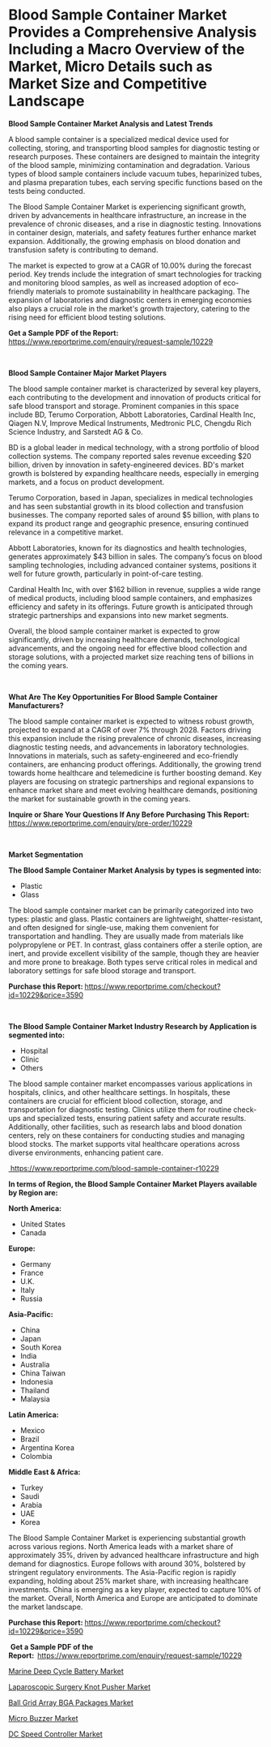 <p><h1>Blood Sample Container Market Provides a Comprehensive Analysis Including a Macro Overview of the Market, Micro Details such as Market Size and Competitive Landscape</h1></p><p><strong>Blood Sample Container Market Analysis and Latest Trends</strong></p>
<p><p>A blood sample container is a specialized medical device used for collecting, storing, and transporting blood samples for diagnostic testing or research purposes. These containers are designed to maintain the integrity of the blood sample, minimizing contamination and degradation. Various types of blood sample containers include vacuum tubes, heparinized tubes, and plasma preparation tubes, each serving specific functions based on the tests being conducted.</p><p>The Blood Sample Container Market is experiencing significant growth, driven by advancements in healthcare infrastructure, an increase in the prevalence of chronic diseases, and a rise in diagnostic testing. Innovations in container design, materials, and safety features further enhance market expansion. Additionally, the growing emphasis on blood donation and transfusion safety is contributing to demand.</p><p>The market is expected to grow at a CAGR of 10.00% during the forecast period. Key trends include the integration of smart technologies for tracking and monitoring blood samples, as well as increased adoption of eco-friendly materials to promote sustainability in healthcare packaging. The expansion of laboratories and diagnostic centers in emerging economies also plays a crucial role in the market's growth trajectory, catering to the rising need for efficient blood testing solutions.</p></p>
<p><strong>Get a Sample PDF of the Report:&nbsp;</strong> <a href="https://www.reportprime.com/enquiry/request-sample/10229?utm_campaign=112&utm_medium=2&utm_source=Github&utm_content=ia&utm_term=25122024&utm_id=blood-sample-container">https://www.reportprime.com/enquiry/request-sample/10229</a></p>
<p>&nbsp;</p>
<p><strong>Blood Sample Container Major Market Players</strong></p>
<p><p>The blood sample container market is characterized by several key players, each contributing to the development and innovation of products critical for safe blood transport and storage. Prominent companies in this space include BD, Terumo Corporation, Abbott Laboratories, Cardinal Health Inc, Qiagen N.V, Improve Medical Instruments, Medtronic PLC, Chengdu Rich Science Industry, and Sarstedt AG & Co.</p><p>BD is a global leader in medical technology, with a strong portfolio of blood collection systems. The company reported sales revenue exceeding $20 billion, driven by innovation in safety-engineered devices. BD's market growth is bolstered by expanding healthcare needs, especially in emerging markets, and a focus on product development.</p><p>Terumo Corporation, based in Japan, specializes in medical technologies and has seen substantial growth in its blood collection and transfusion businesses. The company reported sales of around $5 billion, with plans to expand its product range and geographic presence, ensuring continued relevance in a competitive market.</p><p>Abbott Laboratories, known for its diagnostics and health technologies, generates approximately $43 billion in sales. The company’s focus on blood sampling technologies, including advanced container systems, positions it well for future growth, particularly in point-of-care testing.</p><p>Cardinal Health Inc, with over $162 billion in revenue, supplies a wide range of medical products, including blood sample containers, and emphasizes efficiency and safety in its offerings. Future growth is anticipated through strategic partnerships and expansions into new market segments.</p><p>Overall, the blood sample container market is expected to grow significantly, driven by increasing healthcare demands, technological advancements, and the ongoing need for effective blood collection and storage solutions, with a projected market size reaching tens of billions in the coming years.</p></p>
<p>&nbsp;</p>
<p><strong>What Are The Key Opportunities For Blood Sample Container Manufacturers?</strong></p>
<p><p>The blood sample container market is expected to witness robust growth, projected to expand at a CAGR of over 7% through 2028. Factors driving this expansion include the rising prevalence of chronic diseases, increasing diagnostic testing needs, and advancements in laboratory technologies. Innovations in materials, such as safety-engineered and eco-friendly containers, are enhancing product offerings. Additionally, the growing trend towards home healthcare and telemedicine is further boosting demand. Key players are focusing on strategic partnerships and regional expansions to enhance market share and meet evolving healthcare demands, positioning the market for sustainable growth in the coming years.</p></p>
<p><strong>Inquire or Share Your Questions If Any Before Purchasing This Report:</strong> <a href="https://www.reportprime.com/enquiry/pre-order/10229?utm_campaign=112&utm_medium=2&utm_source=Github&utm_content=ia&utm_term=25122024&utm_id=blood-sample-container">https://www.reportprime.com/enquiry/pre-order/10229</a></p>
<p>&nbsp;</p>
<p><strong>Market Segmentation</strong></p>
<p><strong>The Blood Sample Container Market Analysis by types is segmented into:</strong></p>
<p><ul><li>Plastic</li><li>Glass</li></ul></p>
<p><p>The blood sample container market can be primarily categorized into two types: plastic and glass. Plastic containers are lightweight, shatter-resistant, and often designed for single-use, making them convenient for transportation and handling. They are usually made from materials like polypropylene or PET. In contrast, glass containers offer a sterile option, are inert, and provide excellent visibility of the sample, though they are heavier and more prone to breakage. Both types serve critical roles in medical and laboratory settings for safe blood storage and transport.</p></p>
<p><strong>Purchase this Report:&nbsp;</strong><a href="https://www.reportprime.com/checkout?id=10229&price=3590&utm_campaign=112&utm_medium=2&utm_source=Github&utm_content=ia&utm_term=25122024&utm_id=blood-sample-container">https://www.reportprime.com/checkout?id=10229&price=3590</a></p>
<p>&nbsp;</p>
<p><strong>The Blood Sample Container Market Industry Research by Application is segmented into:</strong></p>
<p><ul><li>Hospital</li><li>Clinic</li><li>Others</li></ul></p>
<p><p>The blood sample container market encompasses various applications in hospitals, clinics, and other healthcare settings. In hospitals, these containers are crucial for efficient blood collection, storage, and transportation for diagnostic testing. Clinics utilize them for routine check-ups and specialized tests, ensuring patient safety and accurate results. Additionally, other facilities, such as research labs and blood donation centers, rely on these containers for conducting studies and managing blood stocks. The market supports vital healthcare operations across diverse environments, enhancing patient care.</p></p>
<p><a href="https://www.reportprime.com/blood-sample-container-r10229?utm_campaign=112&utm_medium=2&utm_source=Github&utm_content=ia&utm_term=25122024&utm_id=blood-sample-container">&nbsp;https://www.reportprime.com/blood-sample-container-r10229</a></p>
<p><strong>In terms of Region, the Blood Sample Container Market Players available by Region are:</strong></p>
<p>
    <p> <strong> North America: </strong>
        <ul>
            <li>United States</li>
            <li>Canada</li>
        </ul>
        </p> 
    <p> <strong> Europe: </strong>
        <ul>
            <li>Germany</li>
            <li>France</li>
            <li>U.K.</li>
            <li>Italy</li>
            <li>Russia</li>
        </ul>
        </p> 
    <p> <strong> Asia-Pacific: </strong>
        <ul>
            <li>China</li>
            <li>Japan</li>
            <li>South Korea</li>
            <li>India</li>
            <li>Australia</li>
            <li>China Taiwan</li>
            <li>Indonesia</li>
            <li>Thailand</li>
            <li>Malaysia</li>
        </ul>
        </p> 
    <p> <strong> Latin America: </strong>
        <ul>
            <li>Mexico</li>
            <li>Brazil</li>
            <li>Argentina Korea</li>
            <li>Colombia</li>
        </ul>
        </p> 
    <p> <strong> Middle East & Africa: </strong>
        <ul>
            <li>Turkey</li>
            <li>Saudi</li>
            <li>Arabia</li>
            <li>UAE</li>
            <li>Korea</li>
        </ul>
    </p>
    </p>
<p><p>The Blood Sample Container Market is experiencing substantial growth across various regions. North America leads with a market share of approximately 35%, driven by advanced healthcare infrastructure and high demand for diagnostics. Europe follows with around 30%, bolstered by stringent regulatory environments. The Asia-Pacific region is rapidly expanding, holding about 25% market share, with increasing healthcare investments. China is emerging as a key player, expected to capture 10% of the market. Overall, North America and Europe are anticipated to dominate the market landscape.</p></p>
<p><strong>Purchase this Report: </strong><a href="https://www.reportprime.com/checkout?id=10229&price=3590&utm_campaign=112&utm_medium=2&utm_source=Github&utm_content=ia&utm_term=25122024&utm_id=blood-sample-container">https://www.reportprime.com/checkout?id=10229&price=3590</a></p>
<p>&nbsp;<strong>Get a Sample PDF of the Report:&nbsp;&nbsp;</strong><a href="https://www.reportprime.com/enquiry/request-sample/10229?utm_campaign=112&utm_medium=2&utm_source=Github&utm_content=ia&utm_term=25122024&utm_id=blood-sample-container">https://www.reportprime.com/enquiry/request-sample/10229</a></p>
<p><strong></strong></p>
<p><p><a href="https://www.linkedin.com/pulse/in-depth-review-marine-deep-cycle-battery-market-size-segmentation-iodnf?utm_campaign=112&utm_medium=2&utm_source=Github&utm_content=ia&utm_term=25122024&utm_id=blood-sample-container">Marine Deep Cycle Battery Market</a></p><p><a href="https://github.com/steidmindy199393/Market-Research-Report-List-1/blob/main/laparoscopic-surgery-knot-pusher-market.md?utm_campaign=112&utm_medium=2&utm_source=Github&utm_content=ia&utm_term=25122024&utm_id=blood-sample-container">Laparoscopic Surgery Knot Pusher Market</a></p><p><a href="https://www.linkedin.com/pulse/key-trends-driving-growth-ball-grid-array-bga-packages-market-wd56f?utm_campaign=112&utm_medium=2&utm_source=Github&utm_content=ia&utm_term=25122024&utm_id=blood-sample-container">Ball Grid Array BGA Packages Market</a></p><p><a href="https://www.linkedin.com/pulse/micro-buzzer-market-report-product-type-end-use-application-ts5pf?utm_campaign=112&utm_medium=2&utm_source=Github&utm_content=ia&utm_term=25122024&utm_id=blood-sample-container">Micro Buzzer Market</a></p><p><a href="https://www.linkedin.com/pulse/valuation-production-cost-growth-factors-dc-speed-controller-jiimf?utm_campaign=112&utm_medium=2&utm_source=Github&utm_content=ia&utm_term=25122024&utm_id=blood-sample-container">DC Speed Controller Market</a></p></p>